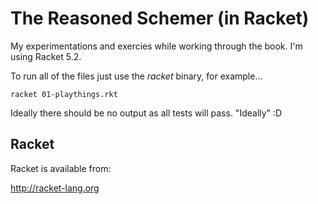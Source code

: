 # The Reasoned Schemer (in Racket)

My experimentations and exercies while working through the book.  I'm using Racket 5.2.

To run all of the files just use the _racket_ binary, for example...

```
racket 01-playthings.rkt
```

Ideally there should be no output as all tests will pass.  "Ideally" :D

## Racket

Racket is available from:

http://racket-lang.org

